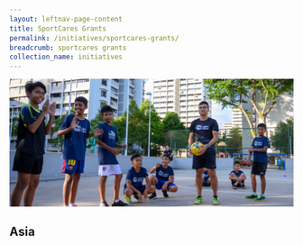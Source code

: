 ```yaml
---
layout: leftnav-page-content
title: SportCares Grants
permalink: /initiatives/sportcares-grants/
breadcrumb: sportcares grants
collection_name: initiatives
---
```


![SportCares Grants](/images/Grants_Picture.jpg)

## Asia
